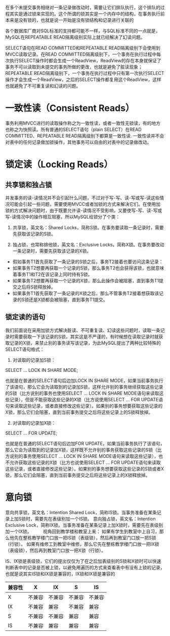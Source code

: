在多个未提交事务相继对一条记录做改动时，需要让它们排队执行，这个排队的过程其实是通过锁来实现的。这个所谓的锁其实是一个内存中的结构，在事务执行前本来是没有锁的，也就是说一开始是没有锁结构和记录进行关联的

各个数据库厂商对SQL标准的支持都可能不一样，与SQL标准不同的一点就是，MySQL在REPEATABLE READ隔离级别实际上就已经解决了幻读问题。

SELECT语句在READ COMMITTED和REPEATABLE READ隔离级别下会使用到MVCC读取记录。在READ COMMITTED隔离级别下，一个事务在执行过程中每次执行SELECT操作时都会生成一个ReadView，ReadView的存在本身就保证了事务不可以读取到未提交的事务所做的更改，也就是避免了脏读现象；REPEATABLE READ隔离级别下，一个事务在执行过程中只有第一次执行SELECT操作才会生成一个ReadView，之后的SELECT操作都复用这个ReadView，这样也就避免了不可重复读和幻读的问题。

# 一致性读（Consistent Reads）

事务利用MVCC进行的读取操作称之为一致性读，或者一致性无锁读，有的地方也称之为快照读。所有普通的SELECT语句（plain SELECT）在READ COMMITTED、REPEATABLE READ隔离级别下都算是一致性读. 一致性读并不会对表中的任何记录做加锁操作，其他事务可以自由的对表中的记录做改动。

# 锁定读（Locking Reads）

## 共享锁和独占锁

并发事务的读-读情况并不会引起什么问题，不过对于写-写、读-写或写-读这些情况可能会引起一些问题，需要使用MVCC或者加锁的方式来解决它们。在使用加锁的方式解决问题时，由于既要允许读-读情况不受影响，又要使写-写、读-写或写-读情况中的操作相互阻塞，所以MySQL给锁分了个类：

1. 共享锁，英文名：Shared  Locks，简称S锁。在事务要读取一条记录时，需要先获取该记录的S锁。

2. 独占锁，也常称排他锁，英文名：Exclusive Locks，简称X锁。在事务要改动一条记录时，需要先获取该记录的X锁。

- 假如事务T1首先获取了一条记录的S锁之后，事务T2接着也要访问这条记录：
- 如果事务T2想要再获取一个记录的S锁，那么事务T2也会获得该锁，也就意味着事务T1和T2在该记录上同时持有S锁。
- 如果事务T2想要再获取一个记录的X锁，那么此操作会被阻塞，直到事务T1提交之后将S锁释放掉。
- 如果事务T1首先获取了一条记录的X锁之后，那么不管事务T2接着想获取该记录的S锁还是X锁都会被阻塞，直到事务T1提交。


## 锁定读的语句

我们前面说在采用加锁方式解决脏读、不可重复读、幻读这些问题时，读取一条记录时需要获取一下该记录的S锁，其实这是不严谨的，有时候想在读取记录时就获取记录的X锁，来禁止别的事务读写该记录，为此MySQL提出了两种比较特殊的SELECT语句格式：

1. 对读取的记录加S锁：

SELECT ... LOCK IN SHARE MODE;

也就是在普通的SELECT语句后边加LOCK IN SHARE MODE，如果当前事务执行了该语句，那么它会为读取到的记录加S锁，这样允许别的事务继续获取这些记录的S锁（比方说别的事务也使用SELECT ... LOCK IN SHARE MODE语句来读取这些记录），但是不能获取这些记录的X锁（比方说使用SELECT ... FOR UPDATE语句来读取这些记录，或者直接修改这些记录）。如果别的事务想要获取这些记录的X锁，那么它们会阻塞，直到当前事务提交之后将这些记录上的S锁释放掉。

2. 对读取的记录加X锁：

SELECT ... FOR UPDATE;

也就是在普通的SELECT语句后边加FOR UPDATE，如果当前事务执行了该语句，那么它会为读取到的记录加X锁，这样既不允许别的事务获取这些记录的S锁（比方说别的事务使用SELECT ... LOCK IN SHARE MODE语句来读取这些记录），也不允许获取这些记录的X锁（比方也说使用SELECT ... FOR UPDATE语句来读取这些记录，或者直接修改这些记录）。如果别的事务想要获取这些记录的S锁或者X锁，那么它们会阻塞，直到当前事务提交之后将这些记录上的X锁释放掉。


# 意向锁

意向共享锁，英文名：Intention Shared Lock，简称IS锁。当事务准备在某条记录上加S锁时，需要先在表级别加一个IS锁。
意向独占锁，英文名：Intention Exclusive Lock，简称IX锁。当事务准备在某条记录上加X锁时，需要先在表级别加一个IX锁。
  
视角回到教学楼和教室上来：
如果有学生到教室中上自习，那么他先在整栋教学楼门口放一把IS锁（表级锁），然后再到教室门口放一把S锁（行锁）。
如果有维修工到教室中维修，那么它先在整栋教学楼门口放一把IX锁（表级锁），然后再到教室门口放一把X锁（行锁）。

IS、IX锁是表级锁，它们的提出仅仅为了在之后加表级别的S锁和X锁时可以快速判断表中的记录是否被上锁，以避免用遍历的方式来查看表中有没有上锁的记录，也就是说其实IS锁和IX锁是兼容的，IX锁和IX锁是兼容的

|兼容性|X|IX|S|IS|
|--|--|--|--|--|
|X|不兼容|不兼容|不兼容|不兼容|
|IX|不兼容|兼容|不兼容|兼容|
|S|不兼容|不兼容|兼容|兼容|
|IS|不兼容|兼容|兼容|兼容|